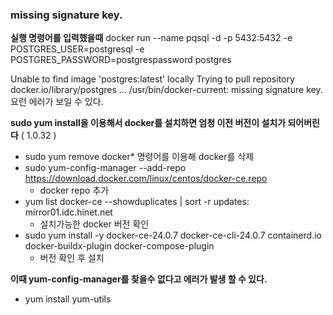 
### missing signature key.

**실행 명령어를 입력했을때**
docker run --name pqsql -d -p 5432:5432 -e POSTGRES_USER=postgresql -e POSTGRES_PASSWORD=postgrespassword postgres

Unable to find image 'postgres:latest' locally
Trying to pull repository docker.io/library/postgres ...
/usr/bin/docker-current: missing signature key.
요런 에러가 보일 수 있다.

**sudo yum install을 이용해서 docker를 설치하면 엄청 이전 버전이 설치가 되어버린다** ( 1.0.32 )

- sudo yum remove docker* 명령어를 이용해 docker를 삭제
- sudo yum-config-manager --add-repo https://download.docker.com/linux/centos/docker-ce.repo
    - docker repo 추가
-  yum list docker-ce --showduplicates | sort -r updates: mirror01.idc.hinet.net
    - 설치가능한 docker 버전 확인
- sudo yum install -y docker-ce-24.0.7 docker-ce-cli-24.0.7 containerd.io docker-buildx-plugin docker-compose-plugin
    - 버전 확인 후 설치


**이때 yum-config-manager를 찾을수 없다고 에러가 발생 할 수 있다.**
- yum install yum-utils



